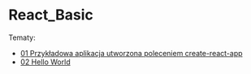 # React_Basic

Tematy:

* [01 Przykładowa aplikacja utworzona poleceniem create-react-app](https://github.com/donatuss/React_Basic/blob/master/01_przykladowa_aplikacja/README.md)
* [02 Hello World](https://github.com/donatuss/React_Basic/blob/master/02_hello_world/README.md)
